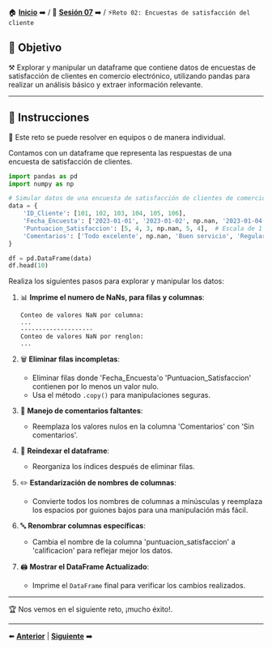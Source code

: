 🏠 [**Inicio**](../../Readme.md) ➡️ / 📖 [**Sesión 07**](../Readme.md) ➡️ / ⚡`Reto 02: Encuestas de satisfacción del cliente`

## 🎯 Objetivo

⚒️ Explorar y manipular un dataframe que contiene datos de encuestas de satisfacción de clientes en comercio electrónico, utilizando pandas para realizar un análisis básico y extraer información relevante.

---

## 📝 Instrucciones

👥 Este reto se puede resolver en equipos o de manera individual.

Contamos con un dataframe que representa las respuestas de una encuesta de satisfacción de clientes. 

```python
import pandas as pd
import numpy as np

# Simular datos de una encuesta de satisfacción de clientes de comercio electrónico
data = {
    'ID_Cliente': [101, 102, 103, 104, 105, 106],
    'Fecha_Encuesta': ['2023-01-01', '2023-01-02', np.nan, '2023-01-04', '2023-01-05', '2023-01-06'],
    'Puntuacion_Satisfaccion': [5, 4, 3, np.nan, 5, 4],  # Escala de 1 a 5
    'Comentarios': ['Todo excelente', np.nan, 'Buen servicio', 'Regular', np.nan, 'Muy bueno']
}

df = pd.DataFrame(data)
df.head(10)
```

Realiza los siguientes pasos para explorar y manipular los datos:

1. 📊 **Imprime el numero de NaNs, para filas y columnas**:
   ```plaintext
   Conteo de valores NaN por columna:
   ...
   --------------------
   Conteo de valores NaN por renglon:
   ...
   ```
   
2. 🗑️ **Eliminar filas incompletas**:
   - Eliminar filas donde 'Fecha_Encuesta'o 'Puntuacion_Satisfaccion' contienen por lo menos un valor nulo.
   - Usa el método `.copy()` para manipulaciones seguras.

3. 📝 **Manejo de comentarios faltantes**:
   - Reemplaza los valores nulos en la columna 'Comentarios' con 'Sin comentarios'.

4. 🔄 **Reindexar el dataframe**:
   - Reorganiza los índices después de eliminar filas.

5. ✏️ **Estandarización de nombres de columnas**:
   - Convierte todos los nombres de columnas a minúsculas y reemplaza los espacios por guiones bajos para una manipulación más fácil.

6. 🔤 **Renombrar columnas específicas**:
   - Cambia el nombre de la columna 'puntuacion_satisfaccion' a 'calificacion' para reflejar mejor los datos.

7. 🖨️ **Mostrar el DataFrame Actualizado**:
   - Imprime el `DataFrame` final para verificar los cambios realizados.

---

🏆 Nos vemos en el siguiente reto, ¡mucho éxito!.

---

⬅️ [**Anterior**](../Readme.md) | [**Siguiente**](../../Sesion-08/Readme.md) ➡️